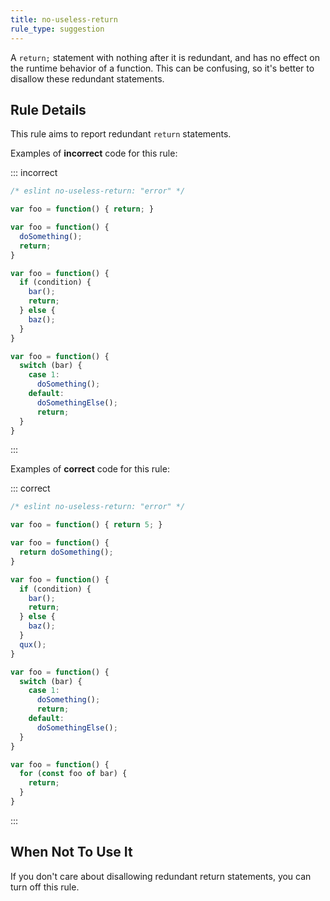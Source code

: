 ```yaml
---
title: no-useless-return
rule_type: suggestion
---
```


A `return;` statement with nothing after it is redundant, and has no effect on the runtime behavior of a function. This can be confusing, so it's better to disallow these redundant statements.

## Rule Details

This rule aims to report redundant `return` statements.

Examples of **incorrect** code for this rule:

::: incorrect

```js
/* eslint no-useless-return: "error" */

var foo = function() { return; }

var foo = function() {
  doSomething();
  return;
}

var foo = function() {
  if (condition) {
    bar();
    return;
  } else {
    baz();
  }
}

var foo = function() {
  switch (bar) {
    case 1:
      doSomething();
    default:
      doSomethingElse();
      return;
  }
}

```

:::

Examples of **correct** code for this rule:

::: correct

```js
/* eslint no-useless-return: "error" */

var foo = function() { return 5; }

var foo = function() {
  return doSomething();
}

var foo = function() {
  if (condition) {
    bar();
    return;
  } else {
    baz();
  }
  qux();
}

var foo = function() {
  switch (bar) {
    case 1:
      doSomething();
      return;
    default:
      doSomethingElse();
  }
}

var foo = function() {
  for (const foo of bar) {
    return;
  }
}

```

:::

## When Not To Use It

If you don't care about disallowing redundant return statements, you can turn off this rule.

